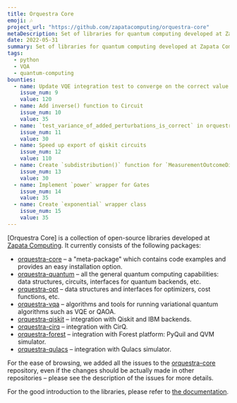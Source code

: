```yaml
---
title: Orquestra Core
emoji: 🎶
project_url: "https://github.com/zapatacomputing/orquestra-core"
metaDescription: Set of libraries for quantum computing developed at Zapata Computing.
date: 2022-05-31
summary: Set of libraries for quantum computing developed at Zapata Computing.
tags:
  - python
  - VQA
  - quantum-computing
bounties:
  - name: Update VQE integration test to converge on the correct value
    issue_num: 9
    value: 120
  - name: Add inverse() function to Circuit
    issue_num: 10
    value: 35
  - name: `test_variance_of_added_perturbations_is_correct` in orquestra-vqa is non-deterministic
    issue_num: 11
    value: 30
  - name: Speed up export of qiskit circuits 
    issue_num: 12
    value: 110
  - name: Create `subdistribution()` function for `MeasurementOutcomeDistribution`
    issue_num: 13
    value: 30
  - name: Implement `power` wrapper for Gates
    issue_num: 14
    value: 35
  - name: Create `exponential` wrapper class
    issue_num: 15
    value: 35
---
```


[Orquestra Core] is a collection of open-source libraries developed at [Zapata Computing](https://www.zapatacomputing.com/). It currently consists of the following packages:

- [orquestra-core](https://github.com/zapatacomputing/orquestra-core) – a "meta-package" which contains code examples and provides an easy installation option.
- [orquestra-quantum](https://github.com/zapatacomputing/orquestra-quantum) – all the general quantum computing capabilities: data structures, circuits, interfaces for quantum backends, etc.
- [orquestra-opt](https://github.com/zapatacomputing/orquestra-opt) – data structures and interfaces for optimizers, cost functions, etc.
- [orquestra-vqa](https://github.com/zapatacomputing/orquestra-vqa) – algorithms and tools for running variational quantum algorithms such as VQE or QAOA.
- [orquestra-qiskit](https://github.com/zapatacomputing/orquestra-qiskit) – integration with Qiskit and IBM backends.
- [orquestra-cirq](https://github.com/zapatacomputing/orquestra-cirq) – integration with CirQ.
- [orquestra-forest](https://github.com/zapatacomputing/orquestra-forest) – integration with Forest platform: PyQuil and QVM simulator.
- [orquestra-qulacs](https://github.com/zapatacomputing/orquestra-qulacs) – integration with Qulacs simulator.

For the ease of browsing, we added all the issues to the [orquestra-core](https://github.com/zapatacomputing/orquestra-core) repository, even if the changes should be actually made in other repositories – please see the description of the issues for more details.

For the good introduction to the libraries, please refer to [the documentation](https://zapatacomputing.github.io/orquestra-core).